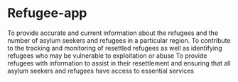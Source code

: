 # Refugee-app
To provide accurate and current information about the refugees and the number of asylum seekers and refugees in a particular region.
To contribute to the tracking and monitoring of resettled refugees as well as identifying refugees who may be vulnerable to exploitation or abuse
To provide refugees with information to assist in their resettlement and ensuring that all asylum seekers and refugees have access to essential services
